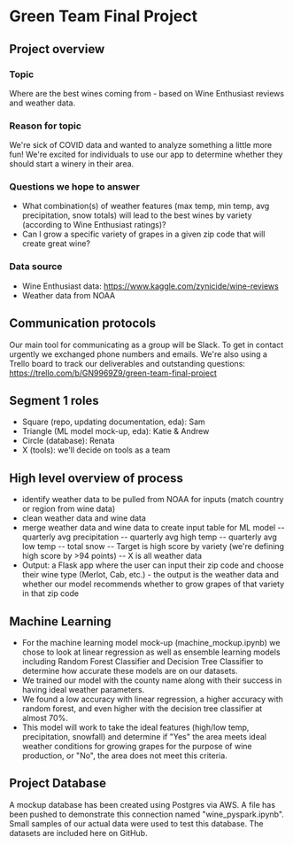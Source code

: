 # Green Team Final Project

## Project overview

### Topic
Where are the best wines coming from - based on Wine Enthusiast reviews and weather data. 

### Reason for topic
We're sick of COVID data and wanted to analyze something a little more fun! We're excited for individuals to use our app to determine whether they should start a winery in their area.

### Questions we hope to answer
- What combination(s) of weather features (max temp, min temp, avg precipitation, snow totals) will lead to the best wines by variety (according to Wine Enthusiast ratings)?
- Can I grow a specific variety of grapes in a given zip code that will create great wine?

### Data source
* Wine Enthusiast data: https://www.kaggle.com/zynicide/wine-reviews
* Weather data from NOAA

## Communication protocols
Our main tool for communicating as a group will be Slack. To get in contact urgently we exchanged phone numbers and emails.
We're also using a Trello board to track our deliverables and outstanding questions: https://trello.com/b/GN9969Z9/green-team-final-project

## Segment 1 roles
- Square (repo, updating documentation, eda): Sam
- Triangle (ML model mock-up, eda): Katie & Andrew
- Circle (database): Renata
- X (tools): we'll decide on tools as a team

## High level overview of process
- identify weather data to be pulled from NOAA for inputs (match country or region from wine data)
- clean weather data and wine data 
- merge weather data and wine data to create input table for ML model
-- quarterly avg precipitation 
-- quarterly avg high temp
-- quarterly avg low temp
-- total snow
-- Target is high score by variety (we're defining high score by >94 points)
-- X is all weather data
- Output: a Flask app where the user can input their zip code and choose their wine type (Merlot, Cab, etc.) - the output is the weather data and whether our model recommends whether to grow grapes of that variety in that zip code

## Machine Learning
- For the machine learning model mock-up (machine_mockup.ipynb) we chose to look at linear regression as well as ensemble learning models including Random Forest Classifier and Decision Tree Classifier to determine how accurate these models are on our datasets.
- We trained our model with the county name along with their success in having ideal weather parameters.
- We found a low accuracy with linear regression, a higher accuracy with random forest, and even higher with the decision tree classifier at almost 70%.  
- This model will work to take the ideal features (high/low temp, precipitation, snowfall) and determine if "Yes" the area meets ideal weather conditions for growing grapes for the purpose of wine production, or "No", the area does not meet this criteria.

## Project Database
A mockup database has been created using Postgres via AWS.  A file has been pushed to demonstrate this connection named "wine_pyspark.ipynb".
Small samples of our actual data were used to test this database. The datasets are included here on GitHub. 
